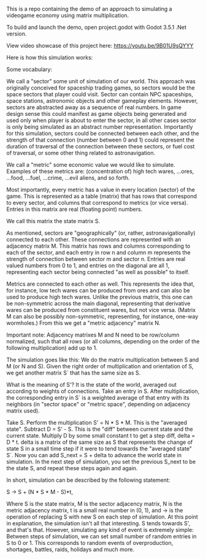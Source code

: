 

This is a repo containing the demo of an approach to simulating a videogame economy using matrix multiplication.

To build and launch the demo, open project.godot with Godot 3.5.1 .Net version.

View video showcase of this project here: https://youtu.be/9B01U9sQYYY

Here is how this simulation works:

Some vocabulary:

We call a "sector" some unit of simulation of our world. This approach was originally conceived for spaceship trading games, so sectors would be the space sectors that player could visit. Sector can contain NPC spaceships, space stations, astronomic objects and other gameplay elements. However, sectors are abstracted away as a sequence of real numbers. In game design sense this could manifest as game objects being generated and used only when player is about to enter the sector, in all other cases sector is only being simulated as an abstract number representation. Importantly for this simulation, sectors could be connected between each other, and the strength of that connection (number between 0 and 1) could represent the duration of traversal of the connection between these sectors, or fuel cost of traversal, or some other thing related to astronavigation.

We call a "metric" some economic value we would like to simulate. Examples of these metrics are: (concentration of) high tech wares, ...ores, ...food, ...fuel, ...crime, ...evil aliens, and so forth.

Most importantly, every metric has a value in every location (sector) of the game. This is represented as a table (matrix) that has rows that correspond to every sector, and columns that correspond to metrics (or vice versa). Entries in this matrix are real (floating point) numbers.

We call this matrix the state matrix S.

As mentioned, sectors are "geographically" (or, rather, astronavigationally) connected to each other. These connections are represented with an adjacency matrix M. This matrix has rows and columns corresponding to each of the sector, and each entry in row n and column m represents the strength of connection between sector m and sector n. Entries are real valued numbers from 0 to 1, and entries on the diagonal are all 1, representing each sector being connected "as well as possible" to itself.

Metrics are connected to each other as well. This represents the idea that, for instance, low tech wares can be produced from ores and can also be used to produce high tech wares. Unlike the previous matrix, this one can be non-symmetric across the main diagonal, representing that derivative wares can be produced from constituent wares, but not vice versa. (Matrix M can also be possibly non-symmetric, representing, for instance, one-way wormholes.) From this we get a "metric adjacency" matrix N.

Important note: Adjacency matrixes M and N need to be row/column normalized, such that all rows (or all columns, depending on the order of the following multiplication) add up to 1.

The simulation goes like this: We do the matrix multiplication between S and M (or N and S). Given the right order of multiplication and orientation of S, we get another matrix S` that has the same size as S.

What is the meaning of S'? It is the state of the world, averaged out according to weights of connections. Take an entry in S. After multiplication, the corresponding entry in S` is a weighted average of that entry with its neighbors (in "sector space" or "metric space", depending on adjacency matrix used).

Take S. Perform the multiplication S' = N * S * M. This is the "averaged state". Subtract D = S' - S. This is the "diff" between current state and the current state. Multiply D by some small constant t to get a step diff, delta = D * t. delta is a matrix of the same size as S that represents the change of state S in a small time step if it were to tend towards the "averaged state" S`. Now you can add S_next = S + delta to advance the world state in simulation. In the next step of simulation, you set the previous S_next to be the state S, and repeat these steps again and again.

In short, simulation can be described by the following statement:

S -> S + (N * S * M - S)*t,

Where S is the state matrix, M is the sector adjacency matrix, N is the metric adjacency matrix, t is a small real number in (0, 1), and -> is the operation of replacing S with new S on each step of simulation.
At this point in explanation, the simulation isn't all that interesting. S tends towards S', and that's that. However, simulating any kind of event is extremely simple: Between steps of simulation, we can set small number of random entries in S to 0 or 1. This corresponds to random events of overproduction, shortages, battles, raids, holidays and much more.
